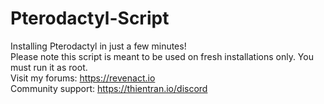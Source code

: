 # Pterodactyl-Script
Installing Pterodactyl in just a few minutes! <br />
Please note this script is meant to be used on fresh installations only. You must run it as root. <br />
Visit my forums: https://revenact.io <br />
Community support: https://thientran.io/discord <br />
